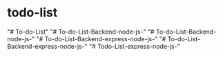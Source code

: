 # todo-list
"# To-do-List" 
"# To-do-List-Backend-node-js-" 
"# To-do-List-Backend-node-js-" 
"# To-do-List-Backend-express-node-js-" 
"# To-do-List-Backend-express-node-js-" 
"# Todo-List-express-node-js-" 
